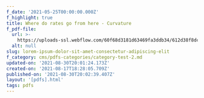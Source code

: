 ```yaml
---
f_date: '2021-05-25T00:00:00.000Z'
f_highlight: true
title: Where do rates go from here - Curvature
f_pdf-file:
  url: >-
    https://uploads-ssl.webflow.com/60f68d3181d63469fa3ddb34/612d38f8dc5f1c893e166cab_Curvature%20-%20where%20do%20rates%20go%20from%20here.pdf
  alt: null
slug: lorem-ipsum-dolor-sit-amet-consectetur-adipiscing-elit
f_category: cms/pdfs-categories/category-test-2.md
updated-on: '2021-08-30T20:01:24.173Z'
created-on: '2021-08-17T18:28:05.709Z'
published-on: '2021-08-30T20:02:39.407Z'
layout: '[pdfs].html'
tags: pdfs
---
```



